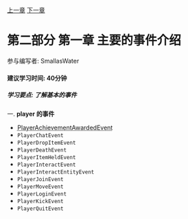 [上一章](第八章*案例玩家进入信息等效果.md) [下一章]()
# 第二部分 第一章 主要的事件介绍
参与编写者: SmallasWater
#### 建议学习时间: 40分钟
##### 学习要点: 了解基本的事件

一.  **player 的事件**
 - <abbr title="玩家完成成就事件当玩家">PlayerAchievementAwardedEvent</abbr>
 - `PlayerChatEvent`
 - `PlayerDropItemEvent`
 - `PlayerDeathEvent`
 - `PlayerItemHeldEvent`
 - `PlayerInteractEvent`
 - `PlayerInteractEntityEvent`
 - `PlayerJoinEvent`
 - `PlayerMoveEvent`
 - `PlayerLoginEvent`
 - `PlayerKickEvent`
 - `PlayerQuitEvent`

  

